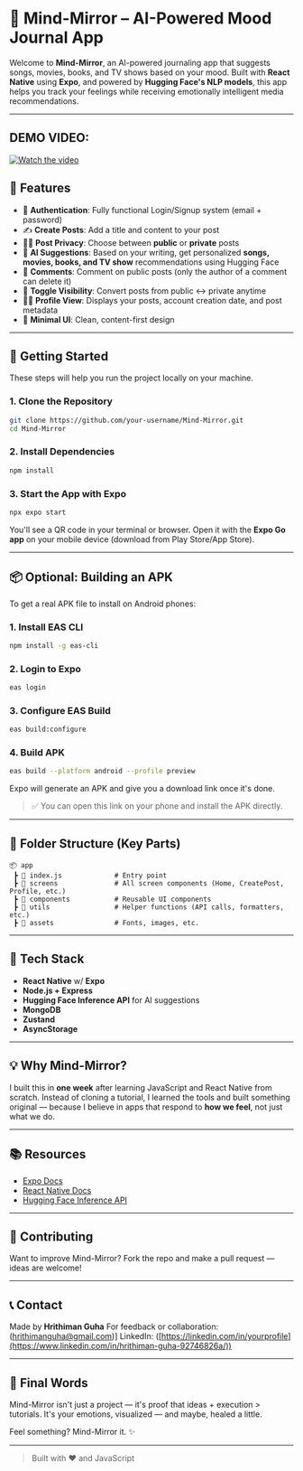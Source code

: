 # 🎵 Mind-Mirror – AI-Powered Mood Journal App

Welcome to **Mind-Mirror**, an AI-powered journaling app that suggests songs, movies, books, and TV shows based on your mood. Built with **React Native** using **Expo**, and powered by **Hugging Face's NLP models**, this app helps you track your feelings while receiving emotionally intelligent media recommendations.

---
## DEMO VIDEO:
[![Watch the video](https://img.youtube.com/vi/rI0IbQQgYhs/0.jpg)](https://www.youtube.com/watch?v=rI0IbQQgYhs&t=13s)


## 📱 Features

* 🔐 **Authentication**: Fully functional Login/Signup system (email + password)
* ✍️ **Create Posts**: Add a title and content to your post
* 🕵️‍♂️ **Post Privacy**: Choose between **public** or **private** posts
* 🤖 **AI Suggestions**: Based on your writing, get personalized **songs, movies, books, and TV show** recommendations using Hugging Face
* 💬 **Comments**: Comment on public posts (only the author of a comment can delete it)
* 🔄 **Toggle Visibility**: Convert posts from public ↔ private anytime
* 🧑‍💼 **Profile View**: Displays your posts, account creation date, and post metadata
* 🎨 **Minimal UI**: Clean, content-first design

---

## 🚀 Getting Started

These steps will help you run the project locally on your machine.

### 1. Clone the Repository

```bash
git clone https://github.com/your-username/Mind-Mirror.git
cd Mind-Mirror
```

### 2. Install Dependencies

```bash
npm install
```

### 3. Start the App with Expo

```bash
npx expo start
```

You'll see a QR code in your terminal or browser. Open it with the **Expo Go app** on your mobile device (download from Play Store/App Store).

---

## 📦 Optional: Building an APK

To get a real APK file to install on Android phones:

### 1. Install EAS CLI

```bash
npm install -g eas-cli
```

### 2. Login to Expo

```bash
eas login
```

### 3. Configure EAS Build

```bash
eas build:configure
```

### 4. Build APK

```bash
eas build --platform android --profile preview
```

Expo will generate an APK and give you a download link once it's done.

> ✅ You can open this link on your phone and install the APK directly.

---

## 📁 Folder Structure (Key Parts)

```
📦 app
 ┣ 📜 index.js             # Entry point
 ┣ 📂 screens              # All screen components (Home, CreatePost, Profile, etc.)
 ┣ 📂 components           # Reusable UI components
 ┣ 📂 utils                # Helper functions (API calls, formatters, etc.)
 ┣ 📂 assets               # Fonts, images, etc.
```

---

## 🔌 Tech Stack

* **React Native** w/ **Expo**
* **Node.js + Express** 
* **Hugging Face Inference API** for AI suggestions
* **MongoDB**
* **Zustand**
* **AsyncStorage**

---

## 💡 Why Mind-Mirror?

I built this in **one week** after learning JavaScript and React Native from scratch. Instead of cloning a tutorial, I learned the tools and built something original — because I believe in apps that respond to **how we feel**, not just what we do.

---

## 📚 Resources

* [Expo Docs](https://docs.expo.dev/)
* [React Native Docs](https://reactnative.dev/docs/getting-started)
* [Hugging Face Inference API](https://huggingface.co/inference-api)

---

## 🙌 Contributing

Want to improve Mind-Mirror? Fork the repo and make a pull request — ideas are welcome!

---

## 📞 Contact

Made by **Hrithiman Guha**
For feedback or collaboration: \(hrithimanguha@gmail.com)]
LinkedIn: ([https://linkedin.com/in/yourprofile](https://www.linkedin.com/in/hrithiman-guha-92746826a/))

---

## 🌟 Final Words

Mind-Mirror isn't just a project — it's proof that ideas + execution > tutorials. It's your emotions, visualized — and maybe, healed a little.

Feel something? Mind-Mirror it. ✨

---

> Built with ❤️ and JavaScript
